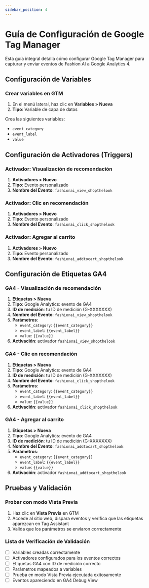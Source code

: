 ```yaml
---
sidebar_position: 4
---
```


# Guía de Configuración de Google Tag Manager

Esta guía integral detalla cómo configurar Google Tag Manager para capturar y enviar eventos de Fashion.AI a Google Analytics 4.

## Configuración de Variables

### Crear variables en GTM

1. En el menú lateral, haz clic en **Variables > Nueva**
2. **Tipo**: Variable de capa de datos

Crea las siguientes variables:
- `event_category`
- `event_label`
- `value`

## Configuración de Activadores (Triggers)

### Activador: Visualización de recomendación

1. **Activadores > Nuevo**
2. **Tipo**: Evento personalizado
3. **Nombre del Evento**: `fashionai_view_shopthelook`

### Activador: Clic en recomendación

1. **Activadores > Nuevo**
2. **Tipo**: Evento personalizado
3. **Nombre del Evento**: `fashionai_click_shopthelook`

### Activador: Agregar al carrito

1. **Activadores > Nuevo**
2. **Tipo**: Evento personalizado
3. **Nombre del Evento**: `fashionai_addtocart_shopthelook`

## Configuración de Etiquetas GA4

### GA4 - Visualización de recomendación

1. **Etiquetas > Nueva**
2. **Tipo**: Google Analytics: evento de GA4
3. **ID de medición**: tu ID de medición (G-XXXXXXX)
4. **Nombre del Evento**: `fashionai_view_shopthelook`
5. **Parámetros**:
   - `event_category`: `{{event_category}}`
   - `event_label`: `{{event_label}}`
   - `value`: `{{value}}`
6. **Activación**: activador `fashionai_view_shopthelook`

### GA4 - Clic en recomendación

1. **Etiquetas > Nueva**
2. **Tipo**: Google Analytics: evento de GA4
3. **ID de medición**: tu ID de medición (G-XXXXXXX)
4. **Nombre del Evento**: `fashionai_click_shopthelook`
5. **Parámetros**:
   - `event_category`: `{{event_category}}`
   - `event_label`: `{{event_label}}`
   - `value`: `{{value}}`
6. **Activación**: activador `fashionai_click_shopthelook`

### GA4 - Agregar al carrito

1. **Etiquetas > Nueva**
2. **Tipo**: Google Analytics: evento de GA4
3. **ID de medición**: tu ID de medición (G-XXXXXXX)
4. **Nombre del Evento**: `fashionai_addtocart_shopthelook`
5. **Parámetros**:
   - `event_category`: `{{event_category}}`
   - `event_label`: `{{event_label}}`
   - `value`: `{{value}}`
6. **Activación**: activador `fashionai_addtocart_shopthelook`

## Pruebas y Validación

### Probar con modo Vista Previa

1. Haz clic en **Vista Previa** en GTM
2. Accede al sitio web, dispara eventos y verifica que las etiquetas aparezcan en Tag Assistant
3. Valida que los parámetros se enviaron correctamente

### Lista de Verificación de Validación

- [ ] Variables creadas correctamente
- [ ] Activadores configurados para los eventos correctos
- [ ] Etiquetas GA4 con ID de medición correcto
- [ ] Parámetros mapeados a variables
- [ ] Prueba en modo Vista Previa ejecutada exitosamente
- [ ] Eventos apareciendo en GA4 Debug View